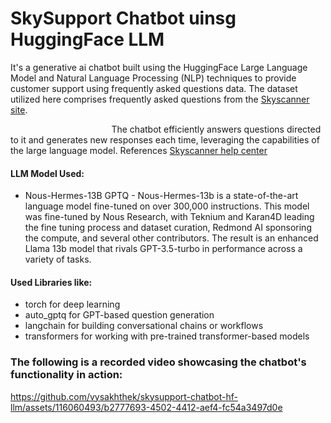 # SkySupport Chatbot uinsg HuggingFace LLM
It's a generative ai chatbot built using the HuggingFace Large Language Model and Natural Language Processing (NLP) techniques to provide customer support using frequently asked questions data. The dataset utilized here comprises frequently asked questions from the [Skyscanner site](https://www.skyscanner.net/).

&nbsp;&nbsp;&nbsp;&nbsp;&nbsp;&nbsp;&nbsp;&nbsp;&nbsp;&nbsp;&nbsp;&nbsp;&nbsp;&nbsp;&nbsp;&nbsp;&nbsp;&nbsp;&nbsp;&nbsp;&nbsp;&nbsp;&nbsp;&nbsp;&nbsp;&nbsp;&nbsp;&nbsp;&nbsp;&nbsp;&nbsp;&nbsp;&nbsp;&nbsp;&nbsp;&nbsp;&nbsp;&nbsp;&nbsp;&nbsp; The chatbot efficiently answers questions directed to it and generates new responses each time, leveraging the capabilities of the large language model. 
References [Skyscanner help center](https://help.skyscanner.net/hc/en-us/categories/200151281-Searching)

#### LLM Model Used:

- Nous-Hermes-13B GPTQ  -  Nous-Hermes-13b is a state-of-the-art language model fine-tuned on over 300,000 instructions. This model was fine-tuned by Nous Research, with Teknium and Karan4D leading the fine tuning process and dataset curation, Redmond AI sponsoring the compute, and several other contributors. The result is an enhanced Llama 13b model that rivals GPT-3.5-turbo in performance across a variety of tasks.

#### Used Libraries like:
- torch for deep learning
- auto_gptq for GPT-based question generation
- langchain for building conversational chains or workflows
- transformers for working with pre-trained transformer-based models
  
### The following is a recorded video showcasing the chatbot's functionality in action:
https://github.com/vysakhthek/skysupport-chatbot-hf-llm/assets/116060493/b2777693-4502-4412-aef4-fc54a3497d0e



